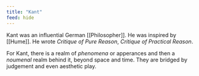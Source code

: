 ```yaml
---
title: "Kant"
feed: hide
---
```


Kant was an influential German [[Philosopher]]. He was inspired by [[Hume]]. He wrote _Critique of Pure Reason_, _Critique of Practical Reason_. 

For Kant, there is a realm of _phenomena_ or apperances and then a _noumenal_ realm behind it, beyond space and time. They are bridged by judgement and even aesthetic play. 